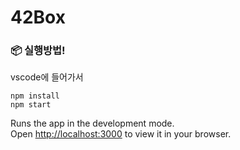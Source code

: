 # 42Box

### 📦 실행방법!

vscode에 들어가서

```npm install``` <br/>
```npm start```

Runs the app in the development mode.\
Open [http://localhost:3000](http://localhost:3000) to view it in your browser.


